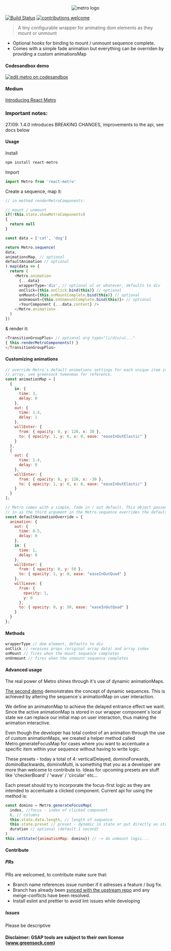 <p align="center">
<img src="http://nicolasdelfino.com/metro_web_text.png" alt="metro logo" />
</p>

[![Build Status](https://travis-ci.org/nicolasdelfino/react-metro.svg?branch=master)](https://travis-ci.org/nicolasdelfino/react-metro) [![contributions welcome](https://img.shields.io/badge/contributions-welcome-brightgreen.svg?style=flat)](https://github.com/nicolasdelfino/react-metro/issues)

> A tiny configurable wrapper for animating dom elements as they mount or unmount

* Optional hooks for binding to mount / unmount sequence complete.
* Comes with a simple fade animation but everything can be overriden by providing a custom animationsMap

#### Codesandbox demo
<a href="https://codesandbox.io/s/w0orz7j5p8" target="_blank">
<img src="https://camo.githubusercontent.com/416c7a7433e9d81b4e430b561d92f22ac4f15988/68747470733a2f2f636f646573616e64626f782e696f2f7374617469632f696d672f706c61792d636f646573616e64626f782e737667" alt="edit metro on codesandbox" /></a>

#### Medium
<a href="https://medium.com/@nicolasdelfino/introducing-react-metro-f766068212d5" target="_blank">Introducing React Metro</a>

### Important notes:
27/09: 1.4.0 introduces BREAKING CHANGES, improvements to the api, see docs below

#### Usage
Install
```javascript
npm install react-metro
```
Import
```javascript
import Metro from 'react-metro'
```
Create a sequence, map it:
```javascript
// in method renderMetroComponents:

// mount / unmount
if(!this.state.showMetroComponents)
{
  return null
}

const data = ['cat', 'dog']

return Metro.sequence(
data,
animationsMap, // optional 
defaultAnimation // optional
).map(data => {
  return (
    <Metro.animation
      {...data}
      wrapperType='div', // optional ul or whatever, defaults to div
      onClick={this.onClick.bind(this)} // optional
      onMount={this.onMountComplete.bind(this)} // optional
      onUnmount={this.onUnmountComplete.bind(this)}> // optional
      <YourComponent {...data.content} />
    </Metro.animation>
  )
})
```
& render it:
```javascript
<TransitionGroupPlus> // optional arg type="li/div/ul..."
{ this.renderMetroComponents() } 
</TransitionGroupPlus>
```
#### Customizing animations
```javascript
// override Metro´s default animations settings for each unique item in your items
// array, see greensock tweenmax for reference.
const animationMap = [
  {
    in: {
      time: 3,
      delay: 0
    },
    out: {
      time: 1.4,
      delay: 1
    },
    willEnter: {
      from: { opacity: 0, y: 120, x: 30 },
      to: { opacity: 1, y: 0, x: 0, ease: "easeInOutElastic" }
    }
  },
  {
    out: {
      time: 1.4,
      delay: 0
    },
    willEnter: {
      from: { opacity: 0, y: 120, x: -30 },
      to: { opacity: 1, y: 0, x: 0, ease: "easeInOutElastic" }
    }
  }
];

// Metro comes with a simple, fade in / out default. This object passed
// in as the third argument in the Metro.sequence overrides the default settings.
const defaultAnimationOverride = {
  animation: {
    out: {
      time: 0.5,
      delay: 0
    },
    in: {
      time: 1,
      delay: 0
    },
    willEnter: {
      from: { opacity: 0, y: 50 },
      to: { opacity: 1, y: 0, ease: "easeInOutQuad" }
    },
    willLeave: {
      from: {
        opacity: 1,
        y: 0
      },
      to: { opacity: 0, y: 50, ease: "easeInOutQuad" }
    }
  }
};
```
#### Methods
```javascript
wrapperType // dom element, defaults to div
onClick // receives props (original array data) and array index
onMount // fires when the mount sequence completes
onUnmount // fires when the unmount sequence completes
```
#### Advanced usage
The real power of Metro shines through it's use of dynamic animationMaps.

<a href="https://codesandbox.io/s/w0orz7j5p8" target="_blank">The second demo</a> demonstrates the concept of dynamic sequences. This is achieved by altering the sequence´s animationMap on user interaction.

We define an animatonMap to achieve the delayed entrance effect we want. Since the active animationMap is stored in our wrapper component´s local state we can replace our initial map on user interaction, thus making the animation interactive.

Even though the developer has total control of an animation through the use of custom animationMaps, we created a helper method called Metro.generateFocusMap for cases where you want to accentuate a specific item within your sequence without having to write logic.

These presets - today a total of 4: verticalDelayed, dominoForwards, dominoBackwards, dominoMulti, is something that you as a developer are more than welcome to contribute to. Ideas for upcoming presets are stuff like 'checkerBoard' / 'wave' / 'circular' etc...

Each preset should try to incorporate the focus-first logic as they are intended to accentuate a clicked component.
Current api for using the method is:
```javascript
const domino = Metro.generateFocusMap(
  index, //focus - index of clicked component
  6, // columns
  this.state.data.length, // length of sequence
  this.state.preset // preset - dynamic in state or put directly as string 'dominoMulti' 
  duration // optional (default 1 second)
)
this.setState({animationMap: domino}) // -> do unmount logic...
```

#### Contribute

##### PRs
PRs are welcomed, to contribute make sure that:
* Branch name references issue number if it adresses a feature / bug fix.
* Branch has already been [synced with the upstream repo](https://help.github.com/articles/syncing-a-fork/) and any merge-conflicts have been resolved.
* Install eslint and prettier to avoid lint issues while developing

##### Issues
Please be descriptive 

#### Disclaimer: GSAP tools are subject to their own license (www.greensock.com)
